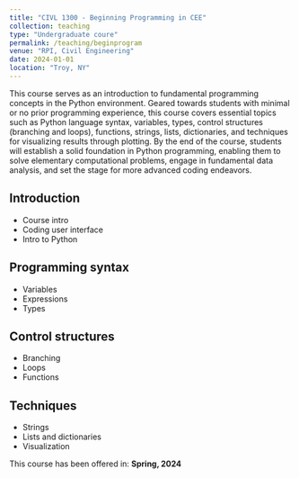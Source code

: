 ```yaml
---
title: "CIVL 1300 - Beginning Programming in CEE"
collection: teaching
type: "Undergraduate coure"
permalink: /teaching/beginprogram
venue: "RPI, Civil Engineering"
date: 2024-01-01
location: "Troy, NY"
---
```


This course serves as an introduction to fundamental programming concepts in the Python environment. Geared towards students with minimal or no prior programming experience, this course covers essential topics such as Python language syntax, variables, types, control structures (branching and loops), functions, strings, lists, dictionaries, and techniques for visualizing results through plotting. By the end of the course, students will establish a solid foundation in Python programming, enabling them to solve elementary computational problems, engage in fundamental data analysis, and set the stage for more advanced coding endeavors.

Introduction
--------
* Course intro
* Coding user interface 
* Intro to Python

Programming syntax
-----
* Variables
* Expressions
* Types

Control structures
-------
* Branching
* Loops
* Functions

Techniques
-------
* Strings
* Lists and dictionaries
* Visualization

This course has been offered in: **Spring, 2024**